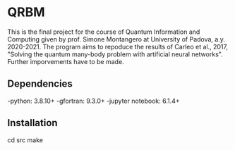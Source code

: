 # QRBM
This is the final project for the course of Quantum Information  and Computing given by prof. Simone Montangero at University of Padova, a.y. 2020-2021.
The program aims to repoduce the results of Carleo et al., 2017, "Solving the quantum many-body problem with artificial neural networks". Further imporvements have to be made.

## Dependencies

-python: 3.8.10+
-gfortran: 9.3.0+
-jupyter notebook: 6.1.4+

## Installation
cd src make
